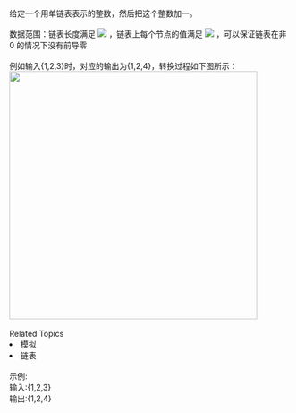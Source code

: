 <div>  给定一个用单链表表示的整数，然后把这个整数加一。 </div> <div>  <br> </div> <div>  数据范围：链表长度满足 <img src="https://www.nowcoder.com/equation?tex=1%20%5Cle%20n%20%5Cle%201000%20%5C"> ，链表上每个节点的值满足 <img src="https://www.nowcoder.com/equation?tex=0%20%5Cle%20val%20%5Cle%209%20%5C"> ，可以保证链表在非 0 的情况下没有前导零<br> </div> <div>  <br> </div> <div>  例如输入{1,2,3}时，对应的输出为{1,2,4}，转换过程如下图所示： </div> <div>  <img alt="" src="https://uploadfiles.nowcoder.com/images/20211201/423483716_1638339504938/825D037583321641BC5C076ED2614EBA" style="height: auto;width: 442.5px;"><br> </div><div><br></div><div><div>Related Topics</div><div><li>模拟</li><li>链表</li></div></div><br>示例:<br>输入:{1,2,3}<br>输出:{1,2,4}
<br>
